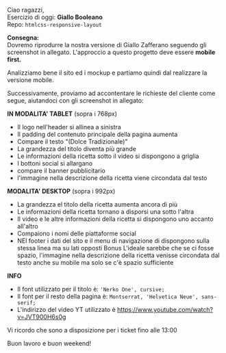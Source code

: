 Ciao ragazzi,  
Esercizio di oggi: **Giallo Booleano**  
Repo: `htmlcss-responsive-layout`

**Consegna:**  
Dovremo riprodurre la nostra versione di Giallo Zafferano seguendo gli screenshot in allegato.
L'approccio a questo progetto deve essere **mobile first.**

Analizziamo bene il sito ed i mockup e partiamo quindi dal realizzare la versione mobile.


Successivamente, proviamo ad accontentare le richieste del cliente come segue, aiutandoci con gli screenshot in allegato:


**IN MODALITA' TABLET** (sopra i 768px)
- Il logo nell'header si allinea a sinistra
- Il padding del contenuto principale della pagina aumenta
- Compare il testo "(Dolce Tradizionale)"
- La grandezza del titolo diventa più grande
- Le informazioni della ricetta sotto il video si dispongono a griglia
- I bottoni social si allargano
- compare il banner pubblicitario
- l'immagine nella descrizione della ricetta viene circondata dal testo


**MODALITA' DESKTOP** (sopra i 992px)
- La grandezza el titolo della ricetta  aumenta ancora di più
- Le informazioni della ricetta tornano a disporsi una sotto l'altra
- Il video e le altre informazioni della ricetta si dispongono uno accanto all'altro
- Compaiono i nomi delle piattaforme social
- NEl footer i dati del sito e il menu di navigazione di dispongono sulla stessa linea ma su lati opposti
Bonus
L'ideale sarebbe che se ci fosse spazio, l'immagine nella descrizione della ricetta venisse circondata dal testo anche su mobile ma solo se c'è  spazio sufficiente


**INFO**
- Il font utilizzato per il titolo è: `'Nerko One', cursive;`
- Il font per il resto della pagina è:  `Montserrat, 'Helvetica Neue', sans-serif;`
- L'indirizzo del video YT utilizzato è https://www.youtube.com/watch?v=JVT900H6s0g  

Vi ricordo che sono a disposizione per i ticket fino alle 13:00 

Buon lavoro e buon weekend!